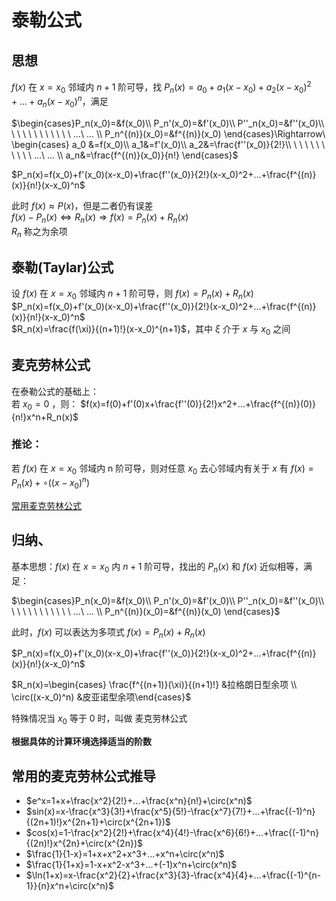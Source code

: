 # 泰勒公式
## 思想
$f(x)$ 在 $x=x_0$ 邻域内 $n+1$ 阶可导，找 $P_n(x)=a_0+a_1(x-x_0)+a_2(x-x_0)^2+...+a_n(x-x_0)^n$，满足  

$\begin{cases}P_n(x_0)=&f(x_0)\\ P_n'(x_0)=&f'(x_0)\\ P''_n(x_0)=&f''(x_0)\\ \ \ \ \ \ \ \ \ \ \ \ ...\ ... \\ P_n^{(n)}(x_0)=&f^{(n)}(x_0) \end{cases}\Rightarrow\ \begin{cases} a_0 &=f(x_0)\\ a_1&=f'(x_0)\\ a_2&=\frac{f''(x_0)}{2!}\\ \ \ \ \ \ \ \ \ \ \ ...\ ... \\ a_n&=\frac{f^{(n)}(x_0)}{n!} \end{cases}$

$P_n(x)=f(x_0)+f'(x_0)(x-x_0)+\frac{f''(x_0)}{2!}(x-x_0)^2+...+\frac{f^{(n)}(x)}{n!}(x-x_0)^n$  

此时 $f(x)\approx P(x)$，但是二者仍有误差  
$f(x)-P_n(x)\iff R_n(x)\Rightarrow f(x)=P_n(x)+R_n(x)$  
$R_n$ 称之为余项


## 泰勒(Taylar)公式
设 $f(x)$ 在 $x=x_0$ 邻域内 $n+1$ 阶可导，则 $f(x)=P_n(x)+R_n(x)$  
$P_n(x)=f(x_0)+f'(x_0)(x-x_0)+\frac{f''(x_0)}{2!}(x-x_0)^2+...+\frac{f^{(n)}(x)}{n!}(x-x_0)^n$  
$R_n(x)=\frac{f(\xi)}{(n+1)!}(x-x_0)^{n+1}$，其中 $\xi$ 介于 $x$ 与 $x_0$ 之间


## 麦克劳林公式
在泰勒公式的基础上：  
若 $x_0=0$ ，则：
$f(x)=f(0)+f'(0)x+\frac{f''(0)}{2!}x^2+...+\frac{f^{(n)}(0)}{n!}x^n+R_n(x)$  

### 推论：  
若 $f(x)$ 在 $x=x_0$ 邻域内 n 阶可导，则对任意 $x_0$ 去心邻域内有关于 $x$ 有 $f(x)=P_n(x)+\circ((x-x_0)^n)$ 

[常用麦克劳林公式](积分中值定理和导数的应用_Taylor公式.md#常用的麦克劳林公式推导)
## 归纳、
基本思想：$f(x)$ 在 $x=x_0$ 内 $n+1$ 阶可导，找出的 $P_n(x)$ 和 $f(x)$ 近似相等，满足：  

$\begin{cases}P_n(x_0)=&f(x_0)\\ P_n'(x_0)=&f'(x_0)\\ P''_n(x_0)=&f''(x_0)\\ \ \ \ \ \ \ \ \ \ \ \ ...\ ... \\ P_n^{(n)}(x_0)=&f^{(n)}(x_0) \end{cases}$

此时，$f(x)$ 可以表达为多项式 $f(x)=P_n(x)+R_n(x)$  

$P_n(x)=f(x_0)+f'(x_0)(x-x_0)+\frac{f''(x_0)}{2!}(x-x_0)^2+...+\frac{f^{(n)}(x)}{n!}(x-x_0)^n$

$R_n(x)=\begin{cases} \frac{f^{(n+1)}(\xi)}{(n+1)!} &拉格朗日型余项 \\ \circ((x-x_0)^n) &皮亚诺型余项\end{cases}$

特殊情况当 $x_0$ 等于 $0$ 时，叫做 麦克劳林公式  

**根据具体的计算环境选择适当的阶数**


## 常用的麦克劳林公式推导
+ $e^x=1+x+\frac{x^2}{2!}+...+\frac{x^n}{n!}+\circ(x^n)$
+ $sin(x)=x-\frac{x^3}{3!}+\frac{x^5}{5!}-\frac{x^7}{7!}+...+\frac{(-1)^n}{(2n+1)!}x^{2n+1}+\circ(x^{2n+1})$
+ $cos(x)=1-\frac{x^2}{2!}+\frac{x^4}{4!}-\frac{x^6}{6!}+...+\frac{(-1)^n}{(2n)!}x^{2n}+\circ(x^{2n})$
+ $\frac{1}{1-x}=1+x+x^2+x^3+...+x^n+\circ(x^n)$
+ $\frac{1}{1+x}=1-x+x^2-x^3+...+(-1)x^n+\circ(x^n)$
+ $\ln(1+x)=x-\frac{x^2}{2}+\frac{x^3}{3}-\frac{x^4}{4}+...+\frac{(-1)^{n-1}}{n}x^n+\circ(x^n)$

